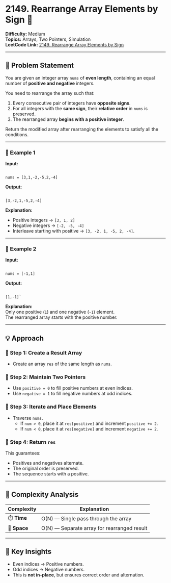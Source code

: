 # 2149. Rearrange Array Elements by Sign 🔄

**Difficulty:** Medium  
**Topics:** Arrays, Two Pointers, Simulation  
**LeetCode Link:** [2149. Rearrange Array Elements by Sign](https://leetcode.com/problems/rearrange-array-elements-by-sign/)

---

## 🧩 Problem Statement

You are given an integer array `nums` of **even length**, containing an equal number of **positive and negative** integers.

You need to rearrange the array such that:

1. Every consecutive pair of integers have **opposite signs**.
2. For all integers with the **same sign**, their **relative order** in `nums` is preserved.
3. The rearranged array **begins with a positive integer**.

Return the modified array after rearranging the elements to satisfy all the conditions.

---

### 🔹 Example 1

**Input:**

```

nums = [3,1,-2,-5,2,-4]

```

**Output:**

```

[3,-2,1,-5,2,-4]

```

**Explanation:**

- Positive integers → `[3, 1, 2]`
- Negative integers → `[-2, -5, -4]`
- Interleave starting with positive → `[3, -2, 1, -5, 2, -4]`.

---

### 🔹 Example 2

**Input:**

```

nums = [-1,1]

```

**Output:**

```

[1,-1]`

```

**Explanation:**  
Only one positive (`1`) and one negative (`-1`) element.  
The rearranged array starts with the positive number.

---

## 💡 Approach

### 🔸 Step 1: Create a Result Array

- Create an array `res` of the same length as `nums`.

### 🔸 Step 2: Maintain Two Pointers

- Use `positive = 0` to fill positive numbers at even indices.
- Use `negative = 1` to fill negative numbers at odd indices.

### 🔸 Step 3: Iterate and Place Elements

- Traverse `nums`.
  - If `num > 0`, place it at `res[positive]` and increment `positive += 2`.
  - If `num < 0`, place it at `res[negative]` and increment `negative += 2`.

### 🔸 Step 4: Return `res`

This guarantees:

- Positives and negatives alternate.
- The original order is preserved.
- The sequence starts with a positive.

---

## 🧮 Complexity Analysis

| Complexity   | Explanation                                 |
| ------------ | ------------------------------------------- |
| ⏱️ **Time**  | O(N) — Single pass through the array        |
| 💾 **Space** | O(N) — Separate array for rearranged result |

---

## 🧠 Key Insights

- Even indices → Positive numbers.
- Odd indices → Negative numbers.
- This is **not in-place**, but ensures correct order and alternation.
